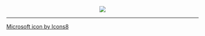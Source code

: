 <p align='center'>
  <img src="https://img.icons8.com/color/300/000000/microsoft.png"/>
</p>

---
<a href="https://icons8.com/icon/22989/microsoft">Microsoft icon by Icons8</a>
